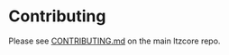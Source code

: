 # Contributing

Please see [CONTRIBUTING.md](https://github.com/bitpay/ltzcore/blob/master/CONTRIBUTING.md) on the main ltzcore repo.
